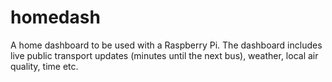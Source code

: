 # homedash

A home dashboard to be used with a Raspberry Pi. The dashboard includes live public transport updates (minutes until the next bus), weather, local air quality, time etc.